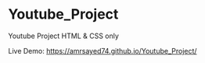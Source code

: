 # Youtube_Project
Youtube Project HTML &amp; CSS only

Live Demo: https://amrsayed74.github.io/Youtube_Project/
